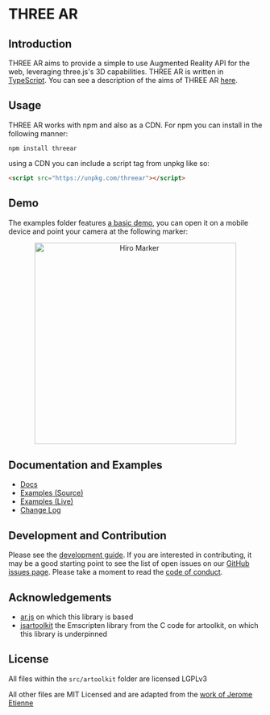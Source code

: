 # THREE AR

## Introduction

THREE AR aims to provide a simple to use Augmented Reality API for the web, leveraging three.js's 3D capabilities. THREE AR is written in [TypeScript](https://www.typescriptlang.org/). You can see a description of the aims of THREE AR [here](./AIMS.md).

## Usage

THREE AR works with npm and also as a CDN. For npm you can install in the following manner:

```
npm install threear
```

using a CDN you can include a script tag from unpkg like so:

```html
<script src="https://unpkg.com/threear"></script>
```

## Demo 

The examples folder features [a basic demo](https://jamesmilneruk.github.io/THREEAR/examples/basic.html), you can open it on a mobile device and point your camera at the following marker:

<p align="center">
  <img width="400px" alt="Hiro Marker" src="./data/hiro.jpg"/>
</p>

## Documentation and Examples

* [Docs](https://jamesmilneruk.github.io/THREEAR/docs)
* [Examples (Source)](https://jamesmilneruk.github.io/THREEAR/)
* [Examples (Live)](https://jamesmilneruk.github.io/THREEAR/)
* [Change Log](./CHANGELOG.MD)

## Development and Contribution

Please see the [development guide](./DEVELOPMENT.md). If you are interested in contributing, it may be a good starting point to see the list of open issues on our [GitHub issues page](https://github.com/JamesMilnerUK/THREEAR/issues). Please take a moment to read the [code of conduct](./CODE_OF_CONDUCT.md).


## Acknowledgements

 - [ar.js](https://github.com/jeromeetienne/AR.js) on which this library is based
 - [jsartoolkit](https://github.com/artoolkitx/jsartoolkit5) the Emscripten library from the C code for artoolkit, on which this library is underpinned
 

## License

All files within the `src/artoolkit` folder are licensed LGPLv3

All other files are MIT Licensed and are adapted from the [work of Jerome Etienne](https://github.com/jeromeetienne/AR.js/blob/master/LICENSE.txt) 
